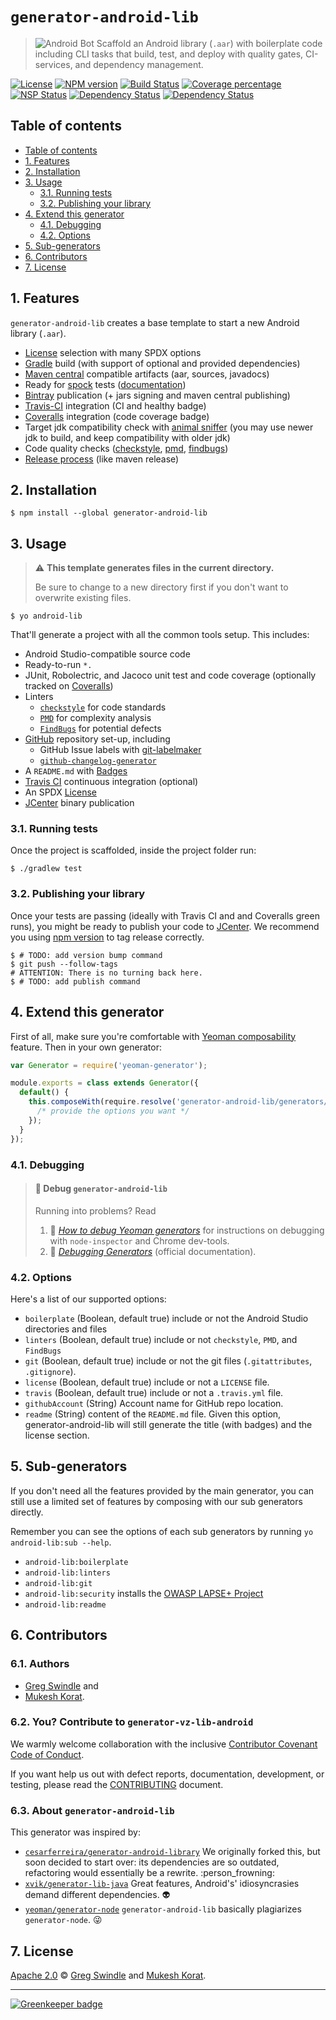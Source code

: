 # `generator-android-lib`
> ![Android Bot][android-bot-img] Scaffold an Android library (`.aar`) with boilerplate code including CLI tasks that build, test, and deploy with quality gates, CI-services, and dependency management.

[![License][license-image]][license-url] [![NPM version][npm-image]][npm-url] [![Build Status][travis-image]][travis-url] [![Coverage percentage][coveralls-image]][coveralls-url]<br>[![NSP Status][nsp-image]][nsp-url]
[![Dependency Status][daviddm-image]][daviddm-url] [![Dependency Status][daviddm-dev-image]][daviddm-dev-url]

## Table of contents

<!-- TOC depthFrom:2 depthTo:4 withLinks:1 updateOnSave:1 orderedList:0 -->

- [Table of contents](#table-of-contents)
- [1. Features](#1-features)
- [2. Installation](#2-installation)
- [3. Usage](#3-usage)
	- [3.1. Running tests](#31-running-tests)
	- [3.2. Publishing your library](#32-publishing-your-library)
- [4. Extend this generator](#4-extend-this-generator)
	- [4.1. Debugging](#41-debugging)
	- [4.2. Options](#42-options)
- [5. Sub-generators](#5-sub-generators)
- [6. Contributors](#6-contributors)
- [7. License](#7-license)

<!-- /TOC -->

## 1. Features

`generator-android-lib` creates a base template to start a new Android library (`.aar`).

* [License](https://spdx.org/licenses/) selection with many SPDX options
* [Gradle](http://www.gradle.org/) build (with support of optional and provided dependencies)
* [Maven central](http://search.maven.org/) compatible artifacts (aar, sources, javadocs)
* Ready for [spock](http://spockframework.org) tests ([documentation](http://docs.spockframework.org))
* [Bintray](https://bintray.com/) publication (+ jars signing and maven central publishing)
* [Travis-CI](https://travis-ci.org/) integration (CI and healthy badge)
* [Coveralls](http://coveralls.io/) integration (code coverage badge)
* Target jdk compatibility check with [animal sniffer](http://mojo.codehaus.org/animal-sniffer/) (you may use newer jdk to build, and keep compatibility with older jdk)
* Code quality checks ([checkstyle](http://checkstyle.sourceforge.net/), [pmd](http://pmd.sourceforge.net/), [findbugs](http://findbugs.sourceforge.net/))
* [Release process](https://github.com/researchgate/gradle-release#introduction) (like maven release)

## 2. Installation

```
$ npm install --global generator-android-lib
```


## 3. Usage

> :warning: **This template generates files in the current directory.**
>
> Be sure to change to a new directory first if you don't want to overwrite existing files.

```
$ yo android-lib
```

That'll generate a project with all the common tools setup. This includes:

* Android Studio-compatible source code
* Ready-to-run `*.`
* JUnit, Robolectric, and Jacoco unit test and code coverage (optionally tracked on [Coveralls](https://coveralls.io/))
* Linters
    * [`checkstyle`](https://github.com/checkstyle/checkstyle) for code standards
    * [`PMD`](http://pmd.sourceforge.net/) for complexity analysis
    * [`FindBugs`](http://findbugs.sourceforge.net/) for potential defects
* [GitHub](https://github.com) repository set-up, including
    * GitHub Issue labels with [git-labelmaker](https://github.com/himynameisdave/git-labelmaker)
    * [`github-changelog-generator`](https://github.com/skywinder/github-changelog-generator)
* A `README.md` with [Badges](https://www.npmjs.com/package/generator-badges)
* [Travis CI](https://travis-ci.org/) continuous integration (optional)
* An SPDX [License](https://spdx.org/licenses/)
* [JCenter](https://bintray.com/bintray/jcenter) binary publication

### 3.1. Running tests

Once the project is scaffolded, inside the project folder run:

```
$ ./gradlew test
```

### 3.2. Publishing your library

Once your tests are passing (ideally with Travis CI and and Coveralls green runs), you might be ready to publish your code to [JCenter](https://bintray.com/bintray/jcenter). We recommend you using [npm version](https://docs.npmjs.com/cli/version) to tag release correctly.

```
$ # TODO: add version bump command
$ git push --follow-tags
# ATTENTION: There is no turning back here.
$ # TODO: add publish command
```

## 4. Extend this generator

First of all, make sure you're comfortable with [Yeoman composability](http://yeoman.io/authoring/composability.html) feature. Then in your own generator:

```js
var Generator = require('yeoman-generator');

module.exports = class extends Generator({
  default() {
    this.composeWith(require.resolve('generator-android-lib/generators/app'), {
      /* provide the options you want */
    });
  }
});
```

### 4.1. Debugging
> #### :bug: Debug `generator-android-lib`
> Running into problems? Read
> 1. :book: [_How to debug Yeoman generators_](https://github.com/gregswindle/generator-android-lib/wiki/How-to-debug-Yeoman-generators) for instructions on debugging with `node-inspector` and Chrome dev-tools.
> 2. :book: [_Debugging Generators_](http://yeoman.io/authoring/debugging.html) (official documentation).

### 4.2. Options

Here's a list of our supported options:

- `boilerplate` (Boolean, default true) include or not the Android Studio directories and files
- `linters` (Boolean, default true) include or not `checkstyle`, `PMD`, and `FindBugs`
- `git` (Boolean, default true) include or not the git files (`.gitattributes`, `.gitignore`).
- `license` (Boolean, default true) include or not a `LICENSE` file.
- `travis` (Boolean, default true) include or not a `.travis.yml` file.
- `githubAccount` (String) Account name for GitHub repo location.
- `readme` (String) content of the `README.md` file. Given this option, generator-android-lib will still generate the title (with badges) and the license section.


## 5. Sub-generators

If you don't need all the features provided by the main generator, you can still use a limited set of features by composing with our sub generators directly.

Remember you can see the options of each sub generators by running `yo android-lib:sub --help`.

- `android-lib:boilerplate`
- `android-lib:linters`
- `android-lib:git`
- `android-lib:security` installs the [OWASP LAPSE+ Project](https://www.owasp.org/index.php/OWASP_LAPSE_Project)
- `android-lib:readme`

## 6. Contributors

### 6.1. Authors

* [Greg Swindle](https://github.com/gregswindle) and
* [Mukesh Korat](https://github.com/mkorat1717).

### 6.2. You? Contribute to `generator-vz-lib-android`

We warmly welcome collaboration with the inclusive [Contributor Covenant Code of Conduct](./.github/CODE_OF_CONDUCT.md).

If you want help us out with defect reports, documentation, development, or testing, please read the [CONTRIBUTING](./.github/CONTRIBUTING.md) document.

### 6.3. About `generator-android-lib`

This generator was inspired by:

* [`cesarferreira/generator-android-library`](https://github.com/cesarferreira/generator-android-library) We originally forked this, but soon decided to start over: its dependencies are so outdated, refactoring would essentially be a rewrite. :person_frowning:
* [`xvik/generator-lib-java`](https://github.com/xvik/generator-lib-java) Great features, Android's' idiosyncrasies demand different dependencies. :alien:
* [`yeoman/generator-node`](https://github.com/yeoman/generator-node) `generator-android-lib` basically plagiarizes `generator-node`. :stuck_out_tongue_winking_eye:

## 7. License

[Apache 2.0](./LICENSE) © [Greg Swindle](https://github.com/gregswindle) and [Mukesh Korat](https://github.com/mkorat1717).

---

[![Greenkeeper badge][greenkeeper-image]][greenkeeper-url]

[android-bot-img]: https://github.com/gregswindle/generator-android-lib/wiki/images/ic_android_black_18dp_1x.png
[coveralls-image]: https://coveralls.io/repos/github/gregswindle/generator-android-lib/badge.svg
[coveralls-url]: https://coveralls.io/github/gregswindle/generator-android-lib
[daviddm-dev-image]: https://david-dm.org/gregswindle/generator-android-lib/dev-status.svg?style=flat-square
[daviddm-dev-url]: https://david-dm.org/gregswindle/generator-android-lib&type=dev
[daviddm-image]: https://david-dm.org/gregswindle/generator-android-lib.svg?theme=shields.io&style=flat-square
[daviddm-url]: https://david-dm.org/gregswindle/generator-android-lib
[greenkeeper-image]: https://badges.greenkeeper.io/gregswindle/generator-android-lib.svg?style=flat-square
[greenkeeper-url]: https://greenkeeper.io/
[license-image]: https://img.shields.io/badge/License-Apache%202.0-blue.svg?style=flat-square
[license-url]: https://github.com/gregswindle/generator-android-lib/blob/master/LICENSE
[npm-image]: https://badge.fury.io/js/generator-android-lib.svg?style=flat-square
[npm-url]: https://npmjs.org/package/generator-android-lib
[nsp-image]: https://nodesecurity.io/orgs/gregswindle/projects/99d5753c-b68e-46a4-9b25-6cfb0ba937dd/badge?style=flat-square
[nsp-url]: https://nodesecurity.io/orgs/gregswindle/projects/99d5753c-b68e-46a4-9b25-6cfb0ba937dd
[travis-image]: https://travis-ci.org/gregswindle/generator-android-lib.svg?branch=master&style=flat-square
[travis-url]: https://travis-ci.org/gregswindle/generator-android-lib
